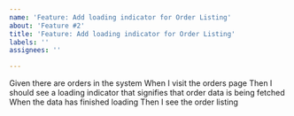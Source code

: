 ```yaml
---
name: 'Feature: Add loading indicator for Order Listing'
about: 'Feature #2'
title: 'Feature: Add loading indicator for Order Listing'
labels: ''
assignees: ''

---
```


Given there are orders in the system
When I visit the orders page
Then I should see a loading indicator that signifies that order data is being fetched
When the data has finished loading
Then I see the order listing
